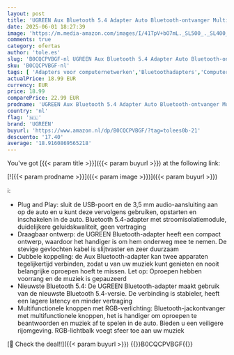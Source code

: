 ```yaml
---
layout: post
title: 'UGREEN Aux Bluetooth 5.4 Adapter Auto Bluetooth-ontvanger Multifunctionele knop voor handsfree bellen en draadloze muziek  dubbele verbinding  RGB-omgevingslicht  compatibel met autoradiosysteem'
date: 2025-06-01 18:27:39
image: 'https://m.media-amazon.com/images/I/41TpV+bO7mL._SL500_._SL400_.jpg'
comments: true
category: ofertas
author: 'tole.es'
slug: 'B0CQCPVBGF-nl UGREEN Aux Bluetooth 5.4 Adapter Auto Bluetooth-ontvanger...'
sku: 'B0CQCPVBGF-nl'
tags: [ 'Adapters voor computernetwerken','Bluetoothadapters','Computers, onderdelen & accessoires','Elektronica','Netwerkapparaten','ugreen','🇳🇱', ]
actualPrice: 18.99 EUR
currency: EUR
price: 18.99
comparePrice: 22.99 EUR
prodname: 'UGREEN Aux Bluetooth 5.4 Adapter Auto Bluetooth-ontvanger Multifunctionele knop voor handsfree bellen en draadloze muziek  dubbele verbinding  RGB-omgevingslicht  compatibel met autoradiosysteem'
country: 'nl'
flag: '🇳🇱'
brand: 'UGREEN'
buyurl: 'https://www.amazon.nl/dp/B0CQCPVBGF/?tag=tolees0b-21'
descuento: '17.40'
average: '18.9160869565218'
---
```


You've got [{{< param title >}}]({{< param buyurl >}}) at the following link:

[![{{< param prodname >}}]({{< param image >}})]({{< param buyurl >}})

ℹ️:

- Plug and Play: sluit de USB-poort en de 3,5 mm audio-aansluiting aan op de auto en u kunt deze vervolgens gebruiken, opstarten en inschakelen in de auto. Bluetooth 5.4-adapter met stroomisolatiemodule, duidelijkere geluidskwaliteit, geen vertraging
- Draagbaar ontwerp: de UGREEN Bluetooth-adapter heeft een compact ontwerp, waardoor het handiger is om hem onderweg mee te nemen. De stevige gevlochten kabel is slijtvaster en zeer duurzaam
- Dubbele koppeling: de Aux Bluetooth-adapter kan twee apparaten tegelijkertijd verbinden, zodat u van uw muziek kunt genieten en nooit belangrijke oproepen hoeft te missen. Let op: Oproepen hebben voorrang en de muziek is gepauzeerd
- Nieuwste Bluetooth 5.4: De UGREEN Bluetooth-adapter maakt gebruik van de nieuwste Bluetooth 5.4-versie. De verbinding is stabieler, heeft een lagere latency en minder vertraging
- Multifunctionele knoppen met RGB-verlichting: Bluetooth-jackontvanger met multifunctionele knoppen, het is handiger om oproepen te beantwoorden en muziek af te spelen in de auto. Bieden u een veiligere rijomgeving. RGB-lichtbalk voegt sfeer toe aan uw muziek

[🛒 Check the deal!!]({{< param buyurl >}})
{{<world>}}B0CQCPVBGF{{</world>}}
